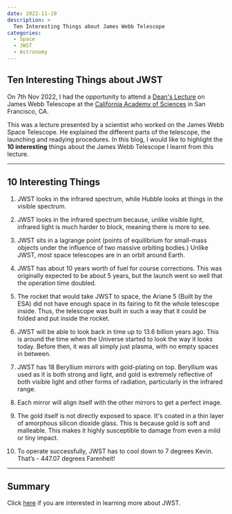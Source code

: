 ```yaml
---
date: 2022-11-10
description: >
  Ten Interesting Things about James Webb Telescope 
categories:
  - Space
  - JWST
  - Astronomy
---
```


## Ten Interesting Things about JWST 

On 7th Nov 2022, I had the opportunity to attend a [Dean's Lecture](https://www.calacademy.org/events/benjamin-dean-astronomy-lectures) on James Webb Telescope at the [California Academy of Sciences](https://www.calacademy.org/) in San Francisco, CA. 

This was a lecture presented by a scientist who worked on the James Webb Space Telescope. He explained the different parts of the telescope, the launching and readying procedures. In this blog, I would like to highlight the **10 interesting** things about the James Webb Telescope I learnt from this lecture. 

<!-- more -->

---

## 10 Interesting Things

1. JWST looks in the infrared spectrum, while Hubble looks at things in the visible spectrum. 

2. JWST looks in the infrared spectrum because, unlike visible light, infrared light is much harder to block, meaning there is more to see.

3. JWST sits in a lagrange point (points of equilibrium for small-mass objects under the influence of two massive orbiting bodies.) Unlike JWST, most space telescopes are in an orbit around Earth.

4. JWST has about 10 years worth of fuel for course corrections.  This was originally expected to be about 5 years, but the launch went so well that the operation time doubled.

5. The rocket that would take JWST to space, the Ariane 5 (Built by the ESA) did not have enough space in its fairing to fit the whole telescope inside.  Thus, the telescope was built in such a way that it could be folded and put inside the rocket.

6. JWST will be able to look back in time up to 13.6 billion years ago.  This is around the time when the Universe started to look the way it looks today.  Before then, it was all simply just plasma, with no empty spaces in between.

7. JWST has 18 Beryllium mirrors with gold-plating on top. Beryllium was used as it is both strong and light, and gold is extremely reflective of both visible light and other forms of radiation, particularly in the infrared range.  

8. Each mirror will align itself with the other mirrors to get a perfect image.

9. The gold itself is not directly exposed to space. It's coated in a thin layer of amorphous silicon dioxide glass. This is because gold is soft and malleable. This makes it highly susceptible to damage from even a mild or tiny impact.

10. To operate successfully, JWST has to cool down to 7 degrees Kevin.  That’s - 447.07 degrees Farenheit!



---
## Summary

Click [here](https://webb.nasa.gov/) if you are interested in learning more about JWST. 
